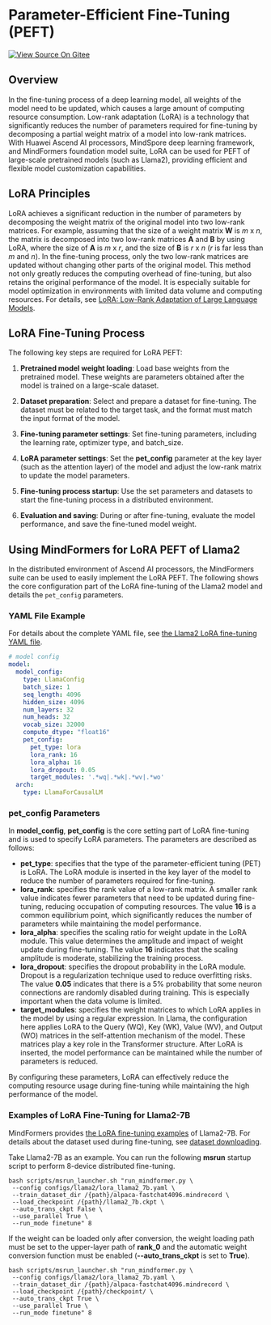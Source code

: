 # Parameter-Efficient Fine-Tuning (PEFT)

[![View Source On Gitee](https://mindspore-website.obs.cn-north-4.myhuaweicloud.com/website-images/master/resource/_static/logo_source_en.svg)](https://gitee.com/mindspore/docs/blob/master/docs/mindformers/docs/source_en/usage/parameter_efficient_fine_tune.md)

## Overview

In the fine-tuning process of a deep learning model, all weights of the model need to be updated, which causes a large amount of computing resource consumption. Low-rank adaptation (LoRA) is a technology that significantly reduces the number of parameters required for fine-tuning by decomposing a partial weight matrix of a model into low-rank matrices. With Huawei Ascend AI processors, MindSpore deep learning framework, and MindFormers foundation model suite, LoRA can be used for PEFT of large-scale pretrained models (such as Llama2), providing efficient and flexible model customization capabilities.

## LoRA Principles

LoRA achieves a significant reduction in the number of parameters by decomposing the weight matrix of the original model into two low-rank matrices. For example, assuming that the size of a weight matrix **W** is *m* x *n*, the matrix is decomposed into two low-rank matrices **A** and **B** by using LoRA, where the size of **A** is *m* x *r*, and the size of **B** is *r* x *n* (*r* is far less than *m* and *n*). In the fine-tuning process, only the two low-rank matrices are updated without changing other parts of the original model.
This method not only greatly reduces the computing overhead of fine-tuning, but also retains the original performance of the model. It is especially suitable for model optimization in environments with limited data volume and computing resources. For details, see [LoRA: Low-Rank Adaptation of Large Language Models](https://arxiv.org/abs/2106.09685).

## LoRA Fine-Tuning Process

The following key steps are required for LoRA PEFT:

1. **Pretrained model weight loading**: Load base weights from the pretrained model. These weights are parameters obtained after the model is trained on a large-scale dataset.

2. **Dataset preparation**: Select and prepare a dataset for fine-tuning. The dataset must be related to the target task, and the format must match the input format of the model.

3. **Fine-tuning parameter settings**: Set fine-tuning parameters, including the learning rate, optimizer type, and batch_size.

4. **LoRA parameter settings**: Set the **pet_config** parameter at the key layer (such as the attention layer) of the model and adjust the low-rank matrix to update the model parameters.

5. **Fine-tuning process startup**: Use the set parameters and datasets to start the fine-tuning process in a distributed environment.

6. **Evaluation and saving**: During or after fine-tuning, evaluate the model performance, and save the fine-tuned model weight.

## Using MindFormers for LoRA PEFT of Llama2

In the distributed environment of Ascend AI processors, the MindFormers suite can be used to easily implement the LoRA PEFT. The following shows the core configuration part of the LoRA fine-tuning of the Llama2 model and details the `pet_config` parameters.

### YAML File Example

For details about the complete YAML file, see [the Llama2 LoRA fine-tuning YAML file](https://gitee.com/mindspore/mindformers/blob/dev/configs/llama2/lora_llama2_7b.yaml).

```yaml
# model config
model:
  model_config:
    type: LlamaConfig
    batch_size: 1
    seq_length: 4096
    hidden_size: 4096
    num_layers: 32
    num_heads: 32
    vocab_size: 32000
    compute_dtype: "float16"
    pet_config:
      pet_type: lora
      lora_rank: 16
      lora_alpha: 16
      lora_dropout: 0.05
      target_modules: '.*wq|.*wk|.*wv|.*wo'
  arch:
    type: LlamaForCausalLM
```

### pet_config Parameters

In **model_config**, **pet_config** is the core setting part of LoRA fine-tuning and is used to specify LoRA parameters. The parameters are described as follows:

- **pet_type**: specifies that the type of the parameter-efficient tuning (PET) is LoRA. The LoRA module is inserted in the key layer of the model to reduce the number of parameters required for fine-tuning.
- **lora_rank**: specifies the rank value of a low-rank matrix. A smaller rank value indicates fewer parameters that need to be updated during fine-tuning, reducing occupation of computing resources. The value **16** is a common equilibrium point, which significantly reduces the number of parameters while maintaining the model performance.
- **lora_alpha**: specifies the scaling ratio for weight update in the LoRA module. This value determines the amplitude and impact of weight update during fine-tuning. The value **16** indicates that the scaling amplitude is moderate, stabilizing the training process.
- **lora_dropout**: specifies the dropout probability in the LoRA module. Dropout is a regularization technique used to reduce overfitting risks. The value **0.05** indicates that there is a 5% probability that some neuron connections are randomly disabled during training. This is especially important when the data volume is limited.
- **target_modules**: specifies the weight matrices to which LoRA applies in the model by using a regular expression. In Llama, the configuration here applies LoRA to the Query (WQ), Key (WK), Value (WV), and Output (WO) matrices in the self-attention mechanism of the model. These matrices play a key role in the Transformer structure. After LoRA is inserted, the model performance can be maintained while the number of parameters is reduced.

By configuring these parameters, LoRA can effectively reduce the computing resource usage during fine-tuning while maintaining the high performance of the model.

### Examples of LoRA Fine-Tuning for Llama2-7B

MindFormers provides [the LoRA fine-tuning examples](https://gitee.com/mindspore/mindformers/blob/dev/docs/model_cards/llama2.md#lora%E5%BE%AE%E8%B0%83) of Llama2-7B. For details about the dataset used during fine-tuning, see [dataset downloading](https://github.com/tatsu-lab/stanford_alpaca/blob/main/alpaca_data.json).

Take Llama2-7B as an example. You can run the following **msrun** startup script to perform 8-device distributed fine-tuning.

```shell
bash scripts/msrun_launcher.sh "run_mindformer.py \
 --config configs/llama2/lora_llama2_7b.yaml \
 --train_dataset_dir /{path}/alpaca-fastchat4096.mindrecord \
 --load_checkpoint /{path}/llama2_7b.ckpt \
 --auto_trans_ckpt False \
 --use_parallel True \
 --run_mode finetune" 8
```

If the weight can be loaded only after conversion, the weight loading path must be set to the upper-layer path of **rank_0** and the automatic weight conversion function must be enabled (**--auto_trans_ckpt** is set to **True**).

```shell
bash scripts/msrun_launcher.sh "run_mindformer.py \
 --config configs/llama2/lora_llama2_7b.yaml \
 --train_dataset_dir /{path}/alpaca-fastchat4096.mindrecord \
 --load_checkpoint /{path}/checkpoint/ \
 --auto_trans_ckpt True \
 --use_parallel True \
 --run_mode finetune" 8
```
